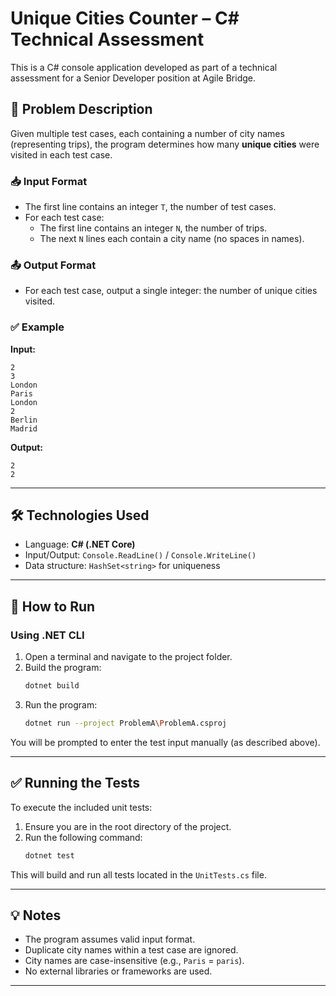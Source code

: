 # Unique Cities Counter – C# Technical Assessment

This is a C# console application developed as part of a technical assessment for a Senior Developer position at Agile Bridge.

## 🧠 Problem Description

Given multiple test cases, each containing a number of city names (representing trips), the program determines how many **unique cities** were visited in each test case.

### 📥 Input Format

- The first line contains an integer `T`, the number of test cases.
- For each test case:
  - The first line contains an integer `N`, the number of trips.
  - The next `N` lines each contain a city name (no spaces in names).

### 📤 Output Format

- For each test case, output a single integer: the number of unique cities visited.

### ✅ Example

**Input:**
```
2
3
London
Paris
London
2
Berlin
Madrid
```

**Output:**
```
2
2
```

---

## 🛠 Technologies Used

- Language: **C# (.NET Core)**
- Input/Output: `Console.ReadLine()` / `Console.WriteLine()`
- Data structure: `HashSet<string>` for uniqueness

---

## 🚀 How to Run

### Using .NET CLI

1. Open a terminal and navigate to the project folder.
2. Build the program:
   ```bash
   dotnet build
   ```
3. Run the program:
   ```bash
   dotnet run --project ProblemA\ProblemA.csproj

You will be prompted to enter the test input manually (as described above).

---

## ✅ Running the Tests

To execute the included unit tests:

1. Ensure you are in the root directory of the project.
2. Run the following command:
   ```bash
   dotnet test
   ```

This will build and run all tests located in the `UnitTests.cs` file.

---

## 💡 Notes

- The program assumes valid input format.
- Duplicate city names within a test case are ignored.
- City names are case-insensitive (e.g., `Paris` = `paris`).
- No external libraries or frameworks are used.

---
